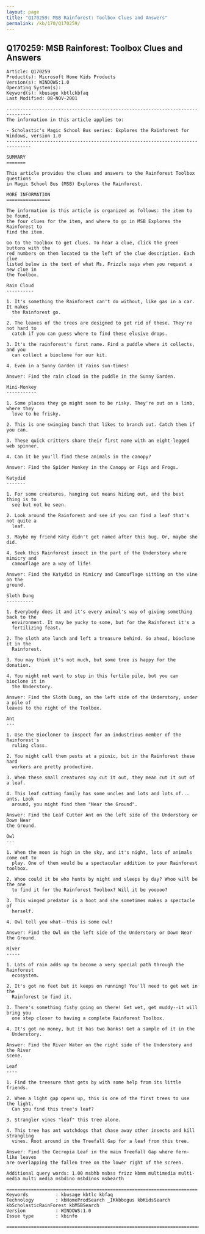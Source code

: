 ```yaml
---
layout: page
title: "Q170259: MSB Rainforest: Toolbox Clues and Answers"
permalink: /kb/170/Q170259/
---
```


## Q170259: MSB Rainforest: Toolbox Clues and Answers

	Article: Q170259
	Product(s): Microsoft Home Kids Products
	Version(s): WINDOWS:1.0
	Operating System(s): 
	Keyword(s): kbusage kbtlckbfaq
	Last Modified: 08-NOV-2001
	
	-------------------------------------------------------------------------------
	The information in this article applies to:
	
	- Scholastic's Magic School Bus series: Explores the Rainforest for Windows, version 1.0 
	-------------------------------------------------------------------------------
	
	SUMMARY
	=======
	
	This article provides the clues and answers to the Rainforest Toolbox questions
	in Magic School Bus (MSB) Explores the Rainforest.
	
	MORE INFORMATION
	================
	
	The information is this article is organized as follows: the item to be found,
	the four clues for the item, and where to go in MSB Explores the Rainforest to
	find the item.
	
	Go to the Toolbox to get clues. To hear a clue, click the green buttons with the
	red numbers on them located to the left of the clue description. Each clue
	listed below is the text of what Ms. Frizzle says when you request a new clue in
	the Toolbox.
	
	Rain Cloud
	----------
	
	1. It's something the Rainforest can't do without, like gas in a car. It makes
	  the Rainforest go.
	
	2. The leaves of the trees are designed to get rid of these. They're not hard to
	  catch if you can guess where to find these elusive drops.
	
	3. It's the rainforest's first name. Find a puddle where it collects, and you
	  can collect a bioclone for our kit.
	
	4. Even in a Sunny Garden it rains sun-times!
	
	Answer: Find the rain cloud in the puddle in the Sunny Garden.
	
	Mini-Monkey
	-----------
	
	1. Some places they go might seem to be risky. They're out on a limb, where they
	  love to be frisky.
	
	2. This is one swinging bunch that likes to branch out. Catch them if you can.
	
	3. These quick critters share their first name with an eight-legged web spinner.
	
	4. Can it be you'll find these animals in the canopy?
	
	Answer: Find the Spider Monkey in the Canopy or Figs and Frogs.
	
	Katydid
	-------
	
	1. For some creatures, hanging out means hiding out, and the best thing is to
	  see but not be seen.
	
	2. Look around the Rainforest and see if you can find a leaf that's not quite a
	  leaf.
	
	3. Maybe my friend Katy didn't get named after this bug. Or, maybe she did.
	
	4. Seek this Rainforest insect in the part of the Understory where mimicry and
	  camouflage are a way of life!
	
	Answer: Find the Katydid in Mimicry and Camouflage sitting on the vine on the
	ground.
	
	Sloth Dung
	----------
	
	1. Everybody does it and it's every animal's way of giving something back to the
	  environment. It may be yucky to some, but for the Rainforest it's a
	  fertilizing feast.
	
	2. The sloth ate lunch and left a treasure behind. Go ahead, bioclone it in the
	  Rainforest.
	
	3. You may think it's not much, but some tree is happy for the donation.
	
	4. You might not want to step in this fertile pile, but you can bioclone it in
	  the Understory.
	
	Answer: Find the Sloth Dung, on the left side of the Understory, under a pile of
	leaves to the right of the Toolbox.
	
	Ant
	---
	
	1. Use the Biocloner to inspect for an industrious member of the Rainforest's
	  ruling class.
	
	2. You might call them pests at a picnic, but in the Rainforest these hard
	  workers are pretty productive.
	
	3. When these small creatures say cut it out, they mean cut it out of a leaf.
	
	4. This leaf cutting family has some uncles and lots and lots of... ants. Look
	  around, you might find them "Near the Ground".
	
	Answer: Find the Leaf Cutter Ant on the left side of the Understory or Down Near
	the Ground.
	
	Owl
	---
	
	1. When the moon is high in the sky, and it's night, lots of animals come out to
	  play. One of them would be a spectacular addition to your Rainforest toolbox.
	
	2. Whoo could it be who hunts by night and sleeps by day? Whoo will be the one
	  to find it for the Rainforest Toolbox? Will it be yooooo?
	
	3. This winged predator is a hoot and she sometimes makes a spectacle of
	  herself.
	
	4. Owl tell you what--this is some owl!
	
	Answer: Find the Owl on the left side of the Understory or Down Near the Ground.
	
	River
	-----
	
	1. Lots of rain adds up to become a very special path through the Rainforest
	  ecosystem.
	
	2. It's got no feet but it keeps on running! You'll need to get wet in the
	  Rainforest to find it.
	
	3. There's something fishy going on there! Get wet, get muddy--it will bring you
	  one step closer to having a complete Rainforest Toolbox.
	
	4. It's got no money, but it has two banks! Get a sample of it in the
	  Understory.
	
	Answer: Find the River Water on the right side of the Understory and the River
	scene.
	
	Leaf
	----
	
	1. Find the treesure that gets by with some help from its little friends.
	
	2. When a light gap opens up, this is one of the first trees to use the light.
	  Can you find this tree's leaf?
	
	3. Strangler vines "leaf" this tree alone.
	
	4. This tree has ant watchdogs that chase away other insects and kill strangling
	  vines. Root around in the Treefall Gap for a leaf from this tree.
	
	Answer: Find the Cecropia Leaf in the main Treefall Gap where fern-like leaves
	are overlapping the fallen tree on the lower right of the screen.
	
	Additional query words: 1.00 msbhb msbss frizz kbmm multimedia multi-media multi media msbdino msbdinos msbearth
	
	======================================================================
	Keywords          : kbusage kbtlc kbfaq
	Technology        : kbHomeProdSearch _IKkbbogus kbKidsSearch kbScholasticRainForest kbMSBSearch
	Version           : WINDOWS:1.0
	Issue type        : kbinfo
	
	=============================================================================
	
